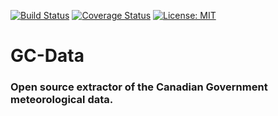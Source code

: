 [![Build Status](https://travis-ci.com/Mukki/gc-data.svg?branch=master)](https://travis-ci.com/Mukki/gc-data)
[![Coverage Status](https://coveralls.io/repos/github/Mukki/gc-data/badge.svg?branch=master)](https://coveralls.io/github/Mukki/gc-data?branch=master)
[![License: MIT](https://img.shields.io/badge/license-MIT-blue.svg)](https://opensource.org/licenses/MIT)


# GC-Data 

### Open source extractor of the Canadian Government meteorological data.

